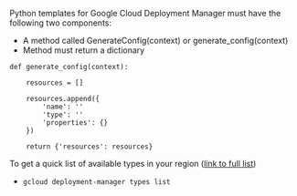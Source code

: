 Python templates for Google Cloud Deployment Manager must have the following two components:

* A method called GenerateConfig(context) or generate_config(context)
* Method must return a dictionary

```
def generate_config(context):

    resources = []

    resources.append({
        'name': ''
        'type': ''
        'properties': {}
    })

    return {'resources': resources}

```

To get a quick list of available types in your region ([link to full list](https://cloud.google.com/deployment-manager/docs/configuration/supported-resource-types))

* `gcloud deployment-manager types list`